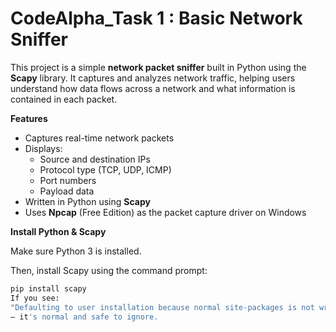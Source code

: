 # CodeAlpha_Task 1 : Basic Network Sniffer
This project is a simple **network packet sniffer** built in Python using the **Scapy** library. It captures and analyzes network traffic, helping users understand how data flows across a network and what information is contained in each packet.

**Features**
- Captures real-time network packets
- Displays:
  - Source and destination IPs
  - Protocol type (TCP, UDP, ICMP)
  - Port numbers
  - Payload data
- Written in Python using **Scapy**
- Uses **Npcap** (Free Edition) as the packet capture driver on Windows

**Install Python & Scapy**

Make sure Python 3 is installed.

Then, install Scapy using the command prompt:

```bash
pip install scapy
If you see:
"Defaulting to user installation because normal site-packages is not writeable"
— it's normal and safe to ignore.

